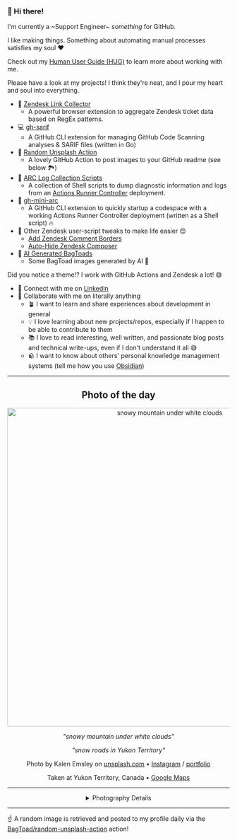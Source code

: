 ### 👋 Hi there!

I'm currently a ~Support Engineer~ _something_ for GitHub.

I like making things. Something about automating manual processes satisfies my soul ❤️

Check out my [Human User Guide (HUG)](https://gist.github.com/BagToad/a28f06f1c46e6e5d419b98921e835f40) to learn more about working with me.

Please have a look at my projects! I think they're neat, and I pour my heart and soul into everything.

- 🔗 [Zendesk Link Collector](https://github.com/BagToad/Zendesk-Link-Collector) 
  - A powerful browser extension to aggregate Zendesk ticket data based on RegEx patterns.
- 💻 [gh-sarif](https://github.com/BagToad/gh-sarif)
  - A GitHub CLI extension for managing GitHub Code Scanning analyses & SARIF files (written in Go)
- 🌊 [Random Unsplash Action](https://github.com/BagToad/random-unsplash-action)
  - A lovely GitHub Action to post images to your GitHub readme (see below 🏞️)
- 🏃 [ARC Log Collection Scripts](https://github.com/BagToad/arc-log-collection-scripts)
  - A collection of Shell scripts to dump diagnostic information and logs from an [Actions Runner Controller](https://github.com/actions/actions-runner-controller) deployment.
- 🏃 [gh-mini-arc](https://github.com/BagToad/gh-mini-arc)
  - A GitHub CLI extension to quickly startup a codespace with a working Actions Runner Controller deployment (written as a Shell script) 🔥
- 🧘 Other Zendesk user-script tweaks to make life easier 😊
  - [Add Zendesk Comment Borders](https://github.com/BagToad/add-zendesk-comment-borders)
  - [Auto-Hide Zendesk Composer](https://github.com/BagToad/Auto-Hide-Zendesk-Composer)
- 🐸 [AI Generated BagToads](https://github.com/BagToad/bagtoads)
  - Some BagToad images generated by AI 🐸

Did you notice a theme!? I work with GitHub Actions and Zendesk a lot! 😅

- 🔗 Connect with me on [LinkedIn](https://www.linkedin.com/in/kynan-ware/)
- 🤝 Collaborate with me on literally anything
  - 🪴 I want to learn and share experiences about development in general
  - 💡 I love learning about new projects/repos, especially if I happen to be able to contribute to them
  - 📚 I love to read interesting, well written, and passionate blog posts and technical write-ups, even if I don't understand it all 😅
  - 🪨 I want to know about others' personal knowledge management systems (tell me how you use [Obsidian](https://obsidian.md/))
 
----
<div align="center">

## Photo of the day
  
  <a href="https://unsplash.com/photos/snowy-mountain-under-white-clouds-HpiYsNBORAw"><img width="720" src="https://images.unsplash.com/photo-1464823063530-08f10ed1a2dd?crop=entropy&cs=tinysrgb&fit=max&fm=jpg&ixid=M3w1NTI0NDl8MHwxfHJhbmRvbXx8fHx8fHx8fDE3Mjk1NzY4MjN8&ixlib=rb-4.0.3&q=80&w=1080" alt="snowy mountain under white clouds"></a>
  
  <em>"snowy mountain under white clouds"</em>
  
  <em>"snow roads in Yukon Territory"</em>

  Photo by Kalen Emsley on [unsplash.com](https://unsplash.com/) • [Instagram](https://instagram.com/kalenemsley) / [portfolio](http://www.instagram.com/kalenemsley)
  
  Taken at Yukon Territory, Canada • [Google Maps](https://www.google.com/maps/search/?api=1&query=64.2823274,-135)
  
  ---
  
<details>
<summary>Photography Details</summary>
  
| Parameter     | Value |
| ------------- | ----- |
| Camera Model  | Canon EOS 5D Mark III |
| Exposure Time | 1/1600 |
| Aperture      | 22.0 |
| Focal Length  | 32.0 |
| ISO           | 1250 |
| Location      | Yukon Territory, Canada (Canada) |
| Coordinates   | Latitude 64.2823274, Longitude -135 |

### Map

```geojson
        {
            "type": "FeatureCollection",
            "features": [
                {
                    "type": "Feature",
                    "properties": {},
                    "geometry": {
                        "coordinates": [
                            -135,
                            64.2823274
                        ],
                        "type": "Point"
                    },
                    "id": 1
                },
                {
                    "type": "Feature",
                    "properties": {},
                    "geometry": {
                        "coordinates": [
                            [
                                -134.7,
                                64.5823274
                            ],
                            [
                                -134.7,
                                63.9823274
                            ],
                            [
                                -135.3,
                                63.9823274
                            ],
                            [
                                -135.3,
                                64.5823274
                            ],
                            [
                                -134.7,
                                64.5823274
                            ]
                        ],
                        "type": "LineString"
                    }
                }
            ]
        }
```

</details>

</div>

----

☝️ A random image is retrieved and posted to my profile daily via the [BagToad/random-unsplash-action](https://github.com/BagToad/random-unsplash-action) action!

